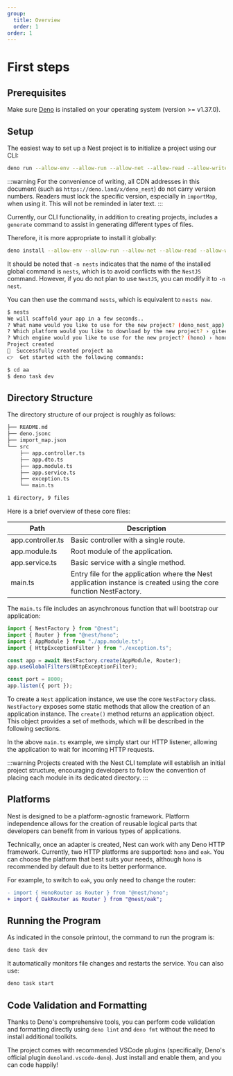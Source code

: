 ```yaml
---
group:
  title: Overview
  order: 1
order: 1
---
```


# First steps

## Prerequisites

Make sure [Deno](https://deno.com/) is installed on your operating system (version >= v1.37.0).

## Setup

The easiest way to set up a Nest project is to initialize a project using our CLI:

```bash
deno run --allow-env --allow-run --allow-net --allow-read --allow-write --import-map https://deno.land/x/deno_nest/cli/import_map.json https://deno.land/x/deno_nest/cli/main.ts
```

:::warning
For the convenience of writing, all CDN addresses in this document (such as `https://deno.land/x/deno_nest`) do not carry version numbers. Readers must lock the specific version, especially in `importMap`, when using it. This will not be reminded in later text.
:::

Currently, our CLI functionality, in addition to creating projects, includes a `generate` command to assist in generating different types of files.

Therefore, it is more appropriate to install it globally:

```bash
deno install --allow-env --allow-run --allow-net --allow-read --allow-write --import-map https://deno.land/x/deno_nest/cli/import_map.json  -n nests -f https://deno.land/x/deno_nest/cli/main.ts
```

It should be noted that `-n nests` indicates that the name of the installed global command is `nests`, which is to avoid conflicts with the `NestJS` command. However, if you do not plan to use `NestJS`, you can modify it to `-n nest`.

You can then use the command `nests`, which is equivalent to `nests new`.

```bash
$ nests
We will scaffold your app in a few seconds..
? What name would you like to use for the new project? (deno_nest_app) › aa
? Which platform would you like to download by the new project? › gitee+ssh
? Which engine would you like to use for the new project? (hono) › hono
Project created
🚀  Successfully created project aa
👉  Get started with the following commands:

$ cd aa
$ deno task dev
```

## Directory Structure

The directory structure of our project is roughly as follows:

```bash
├── README.md
├── deno.jsonc
├── import_map.json
└── src
    ├── app.controller.ts
    ├── app.dto.ts
    ├── app.module.ts
    ├── app.service.ts
    ├── exception.ts
    └── main.ts

1 directory, 9 files
```

Here is a brief overview of these core files:

| Path | Description |
| --- | --- |
| app.controller.ts | Basic controller with a single route. |
| app.module.ts | Root module of the application. |
| app.service.ts | Basic service with a single method. |
| main.ts | Entry file for the application where the Nest application instance is created using the core function NestFactory. |

The `main.ts` file includes an asynchronous function that will bootstrap our application:

```typescript
import { NestFactory } from "@nest";
import { Router } from "@nest/hono";
import { AppModule } from "./app.module.ts";
import { HttpExceptionFilter } from "./exception.ts";

const app = await NestFactory.create(AppModule, Router);
app.useGlobalFilters(HttpExceptionFilter);

const port = 8000;
app.listen({ port });
```

To create a `Nest` application instance, we use the core `NestFactory` class. `NestFactory` exposes some static methods that allow the creation of an application instance. The `create()` method returns an application object. This object provides a set of methods, which will be described in the following sections.

In the above `main.ts` example, we simply start our HTTP listener, allowing the application to wait for incoming HTTP requests.

:::warning
Projects created with the Nest CLI template will establish an initial project structure, encouraging developers to follow the convention of placing each module in its dedicated directory.
:::

## Platforms

Nest is designed to be a platform-agnostic framework. Platform independence allows for the creation of reusable logical parts that developers can benefit from in various types of applications.

Technically, once an adapter is created, Nest can work with any Deno HTTP framework. Currently, two HTTP platforms are supported: `hono` and `oak`. You can choose the platform that best suits your needs, although `hono` is recommended by default due to its better performance.

For example, to switch to `oak`, you only need to change the router:

```diff
- import { HonoRouter as Router } from "@nest/hono";
+ import { OakRouter as Router } from "@nest/oak";
```

## Running the Program

As indicated in the console printout, the command to run the program is:

```bash
deno task dev
```

It automatically monitors file changes and restarts the service. You can also use:

```bash
deno task start
```

## Code Validation and Formatting

Thanks to Deno's comprehensive tools, you can perform code validation and formatting directly using `deno lint` and `deno fmt` without the need to install additional toolkits.

The project comes with recommended VSCode plugins (specifically, Deno's official plugin `denoland.vscode-deno`). Just install and enable them, and you can code happily!
